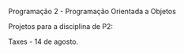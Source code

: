 Programação 2 - Programação Orientada a Objetos


Projetos para a disciplina de P2:

Taxes - 14 de agosto.
